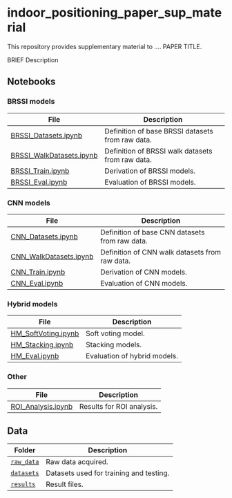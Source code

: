 # indoor_positioning_paper_sup_material

This repository provides supplementary material to .... PAPER TITLE.

BRIEF Description


## Notebooks

### BRSSI models

File  | Description
------|------------
[BRSSI_Datasets.ipynb](BRSSI_Datasets.ipynb) | Definition of base BRSSI datasets from raw data.
[BRSSI_WalkDatasets.ipynb](BRSSI_WalkDatasets.ipynb) | Definition of BRSSI walk datasets from raw data.
[BRSSI_Train.ipynb](BRSSI_Train.ipynb) | Derivation of BRSSI models.
[BRSSI_Eval.ipynb](BRSSI_Eval.ipynb) | Evaluation of BRSSI models.

### CNN models

File  | Description
------|------------
[CNN_Datasets.ipynb](CNN_Datasets.ipynb) | Definition of base CNN datasets from raw data.
[CNN_WalkDatasets.ipynb](CNN_WalkDatasets.ipynb) | Definition of CNN walk datasets from raw data.
[CNN_Train.ipynb](CNN_Train.ipynb) | Derivation of CNN models.
[CNN_Eval.ipynb](CNN_Eval.ipynb) | Evaluation of CNN models.

### Hybrid models

File  | Description
------|------------
[HM_SoftVoting.ipynb](HM_SoftVoting.ipynb) | Soft voting model.
[HM_Stacking.ipynb](HM_Stacking.ipynb) | Stacking models.
[HM_Eval.ipynb](HM_Eval.ipynb) | Evaluation of hybrid models.

### Other

File  | Description
------|------------
[ROI_Analysis.ipynb](ROI_Analysis.ipynb) | Results for ROI analysis.

## Data


Folder | Description
-------|-----------
[`raw_data`](raw_data/) | Raw data acquired.
[`datasets`](datasets/) | Datasets used for training and testing.
[`results`](results/) | Result files.


